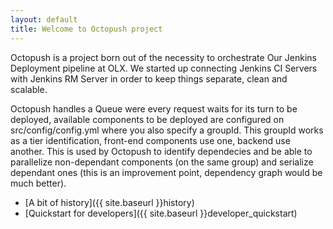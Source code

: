 ```yaml
---
layout: default
title: Welcome to Octopush project
---
```


Octopush is a project born out of the necessity to orchestrate Our Jenkins Deployment pipeline at OLX. We started up connecting Jenkins CI Servers with Jenkins RM Server in order to keep things separate, clean and scalable.

Octopush handles a Queue were every request waits for its turn to be deployed, available components to be deployed are configured on src/config/config.yml where you also specify a groupId. This groupId works as a tier identification, front-end components use one, backend use another. This is used by Octopush to identify dependecies and be able to parallelize non-dependant components (on the same group) and serialize dependant ones (this is an improvement point, dependency graph would be much better).

* [A bit of history]({{ site.baseurl }}history)
* [Quickstart for developers]({{ site.baseurl }}developer_quickstart) 
